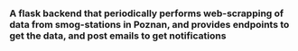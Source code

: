 

<h3>
A flask backend that periodically performs web-scrapping of data from smog-stations in Poznan, and provides endpoints to get the data, and post emails to get notifications
</h3>